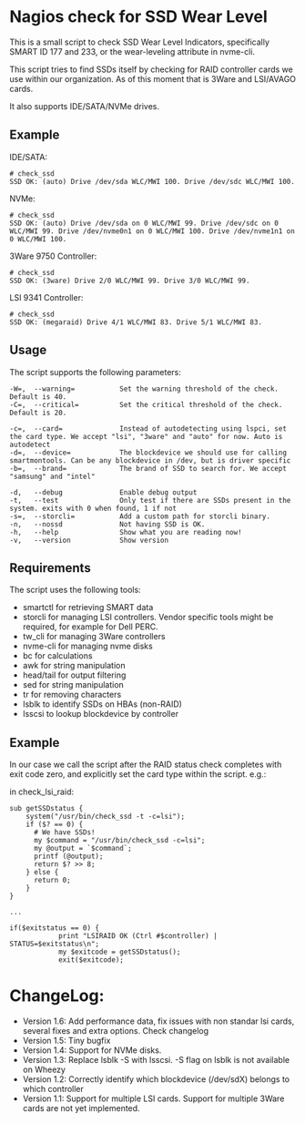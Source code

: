 # Nagios check for SSD Wear Level

This is a small script to check SSD Wear Level Indicators, specifically SMART ID 177 and 233, or the wear-leveling attribute in nvme-cli.

This script tries to find SSDs itself by checking for RAID controller cards we use within our organization. As of this moment that is 3Ware and LSI/AVAGO cards.

It also supports IDE/SATA/NVMe drives.

## Example

IDE/SATA:

    # check_ssd
    SSD OK: (auto) Drive /dev/sda WLC/MWI 100. Drive /dev/sdc WLC/MWI 100.

NVMe:

    # check_ssd
    SSD OK: (auto) Drive /dev/sda on 0 WLC/MWI 99. Drive /dev/sdc on 0 WLC/MWI 99. Drive /dev/nvme0n1 on 0 WLC/MWI 100. Drive /dev/nvme1n1 on 0 WLC/MWI 100.

3Ware 9750 Controller:

    # check_ssd
    SSD OK: (3ware) Drive 2/0 WLC/MWI 99. Drive 3/0 WLC/MWI 99.

LSI 9341 Controller:

    # check_ssd
    SSD OK: (megaraid) Drive 4/1 WLC/MWI 83. Drive 5/1 WLC/MWI 83.

## Usage

The script supports the following parameters:

    -W=,  --warning=           Set the warning threshold of the check. Default is 40.
    -C=,  --critical=          Set the critical threshold of the check. Default is 20.

    -c=,  --card=              Instead of autodetecting using lspci, set the card type. We accept "lsi", "3ware" and "auto" for now. Auto is autodetect
    -d=,  --device=            The blockdevice we should use for calling smartmontools. Can be any blockdevice in /dev, but is driver specific
    -b=,  --brand=             The brand of SSD to search for. We accept "samsung" and "intel"

    -d,   --debug              Enable debug output
    -t,   --test               Only test if there are SSDs present in the system. exits with 0 when found, 1 if not
    -s=,  --storcli=           Add a custom path for storcli binary.
    -n,   --nossd              Not having SSD is OK.
    -h,   --help               Show what you are reading now!
    -v,   --version            Show version

## Requirements

The script uses the following tools:

- smartctl for retrieving SMART data
- storcli for managing LSI controllers. Vendor specific tools might be required, for example for Dell PERC.
- tw_cli for managing 3Ware controllers
- nvme-cli for managing nvme disks
- bc for calculations
- awk for string manipulation
- head/tail for output filtering
- sed for string manipulation
- tr for removing characters
- lsblk to identify SSDs on HBAs (non-RAID)
- lsscsi to lookup blockdevice by controller

## Example

In our case we call the script after the RAID status check completes with exit code zero, and explicitly set the card type within the script. e.g.:

in check_lsi_raid:

    sub getSSDstatus {
        system("/usr/bin/check_ssd -t -c=lsi");
        if ($? == 0) {
          # We have SSDs!
          my $command = "/usr/bin/check_ssd -c=lsi";
          my @output = `$command`;
          printf (@output);
          return $? >> 8;
        } else {
          return 0;
        }
    }

    ...

    if($exitstatus == 0) {
                print "LSIRAID OK (Ctrl #$controller) | STATUS=$exitstatus\n";
                my $exitcode = getSSDstatus();
                exit($exitcode);



# ChangeLog:

- Version 1.6: Add performance data, fix issues with non standar lsi cards, several fixes and extra options. Check changelog
- Version 1.5: Tiny bugfix
- Version 1.4: Support for NVMe disks.
- Version 1.3: Replace lsblk -S with lsscsi. -S flag on lsblk is not available on Wheezy
- Version 1.2: Correctly identify which blockdevice (/dev/sdX) belongs to which controller
- Version 1.1: Support for multiple LSI cards. Support for multiple 3Ware cards are not yet implemented.

